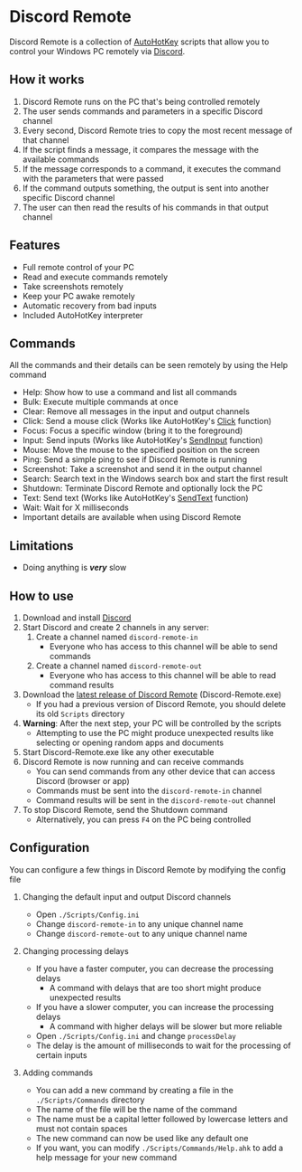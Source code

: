 # Discord Remote
Discord Remote is a collection of [AutoHotKey](https://www.autohotkey.com/) scripts that allow you to control your Windows PC remotely via [Discord](https://discord.com/).

## How it works
 1. Discord Remote runs on the PC that's being controlled remotely
 2. The user sends commands and parameters in a specific Discord channel
 2. Every second, Discord Remote tries to copy the most recent message of that channel
 3. If the script finds a message, it compares the message with the available commands
 4. If the message corresponds to a command, it executes the command with the parameters that were passed
 5. If the command outputs something, the output is sent into another specific Discord channel
 6. The user can then read the results of his commands in that output channel

## Features
 - Full remote control of your PC
 - Read and execute commands remotely
 - Take screenshots remotely
 - Keep your PC awake remotely
 - Automatic recovery from bad inputs
 - Included AutoHotKey interpreter

## Commands
All the commands and their details can be seen remotely by using the Help command
 - Help: Show how to use a command and list all commands
 - Bulk: Execute multiple commands at once
 - Clear: Remove all messages in the input and output channels
 - Click: Send a mouse click (Works like AutoHotKey's [Click](https://www.autohotkey.com/docs/v2/lib/Click.htm) function)
 - Focus: Focus a specific window (bring it to the foreground)
 - Input: Send inputs (Works like AutoHotKey's [SendInput](https://www.autohotkey.com/docs/v2/lib/Send.htm#SendInputDetail) function)
 - Mouse: Move the mouse to the specified position on the screen
 - Ping: Send a simple ping to see if Discord Remote is running
 - Screenshot: Take a screenshot and send it in the output channel
 - Search: Search text in the Windows search box and start the first result
 - Shutdown: Terminate Discord Remote and optionally lock the PC
 - Text: Send text (Works like AutoHotKey's [SendText](https://www.autohotkey.com/docs/v2/lib/Send.htm#Text) function)
 - Wait: Wait for X milliseconds
 - Important details are available when using Discord Remote

## Limitations
 - Doing anything is ***very*** slow

## How to use
 1. Download and install [Discord](https://discord.com/download)
 2. Start Discord and create 2 channels in any server:
     1. Create a channel named `discord-remote-in`
         - Everyone who has access to this channel will be able to send commands
     2. Create a channel named `discord-remote-out`
         - Everyone who has access to this channel will be able to read command results
 3. Download the [latest release of Discord Remote](https://github.com/psychopattt/Discord-Remote/releases/latest) (Discord-Remote.exe)
     - If you had a previous version of Discord Remote, you should delete its old `Scripts` directory
 5. **Warning**: After the next step, your PC will be controlled by the scripts
     - Attempting to use the PC might produce unexpected results like selecting or opening random apps and documents
 6. Start Discord-Remote.exe like any other executable
 7. Discord Remote is now running and can receive commands
     - You can send commands from any other device that can access Discord (browser or app)
     - Commands must be sent into the `discord-remote-in` channel
     - Command results will be sent in the `discord-remote-out` channel
 8. To stop Discord Remote, send the Shutdown command
     - Alternatively, you can press `F4` on the PC being controlled

## Configuration
You can configure a few things in Discord Remote by modifying the config file
 1. Changing the default input and output Discord channels
     - Open `./Scripts/Config.ini`
     - Change `discord-remote-in` to any unique channel name
     - Change `discord-remote-out` to any unique channel name

 2. Changing processing delays
     - If you have a faster computer, you can decrease the processing delays
         - A command with delays that are too short might produce unexpected results
     - If you have a slower computer, you can increase the processing delays
         - A command with higher delays will be slower but more reliable
     - Open `./Scripts/Config.ini` and change `processDelay`
     - The delay is the amount of milliseconds to wait for the processing of certain inputs

 3. Adding commands
     - You can add a new command by creating a file in the `./Scripts/Commands` directory
     - The name of the file will be the name of the command
     - The name must be a capital letter followed by lowercase letters and must not contain spaces
     - The new command can now be used like any default one
     - If you want, you can modify `./Scripts/Commands/Help.ahk` to add a help message for your new command
